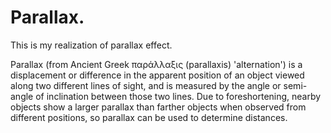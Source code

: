 # Parallax.
This is my realization of parallax effect.

Parallax (from Ancient Greek παράλλαξις (parallaxis) 'alternation') is a displacement or difference in the apparent position of an object viewed along two different lines of sight, and is measured by the angle or semi-angle of inclination between those two lines. Due to foreshortening, nearby objects show a larger parallax than farther objects when observed from different positions, so parallax can be used to determine distances.
